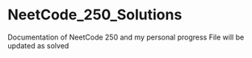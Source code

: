 # NeetCode_250_Solutions
Documentation of NeetCode 250 and my personal progress
File will be updated as solved